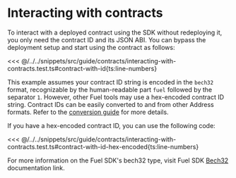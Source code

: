 # Interacting with contracts

To interact with a deployed contract using the SDK without redeploying it, you only need the contract ID and its JSON ABI. You can bypass the deployment setup and start using the contract as follows:

<<< @/../../snippets/src/guide/contracts/interacting-with-contracts.test.ts#contract-with-id{ts:line-numbers}

This example assumes your contract ID string is encoded in the `bech32` format, recognizable by the human-readable part `fuel` followed by the separator `1`. However, other Fuel tools may use a hex-encoded contract ID string. Contract IDs can be easily converted to and from other Address formats. Refer to the [conversion guide](../types/conversion.md) for more details.

If you have a hex-encoded contract ID, you can use the following code:

<<< @/../../snippets/src/guide/contracts/interacting-with-contracts.test.ts#contract-with-id-hex-encoded{ts:line-numbers}

For more information on the Fuel SDK's bech32 type, visit Fuel SDK [Bech32](../types/bech32.md) documentation link.
